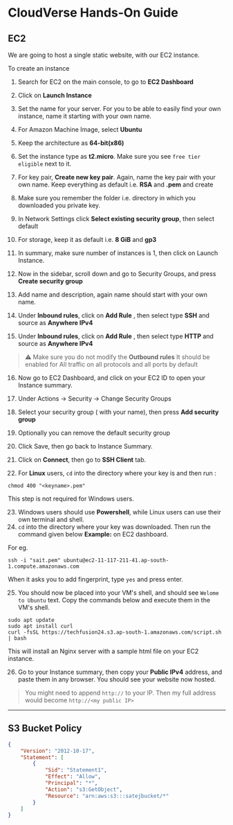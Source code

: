 # CloudVerse Hands-On Guide 

## EC2 

We are going to host a single static website, with our EC2 instance.

To create an instance

1. Search for EC2 on the main console, to go to **EC2 Dashboard**
2. Click on **Launch Instance**
3. Set the name for your server. For you to be able to easily find your own instance, name it starting with your own name.

4. For Amazon Machine Image, select **Ubuntu**

5. Keep the architecture as **64-bit(x86)**

6. Set the instance type as **t2.micro**. Make sure you see `free tier eligible` next to it.

7. For key pair, **Create new key pair**. Again, name the key pair with your own name. Keep everything as default i.e. **RSA** and **.pem** and create

8. Make sure you remember the folder i.e. directory in which you downloaded you private key.

9. In Network Settings click **Select existing security group**, 
then select default

10. For storage, keep it as default i.e. **8 GiB** and **gp3**

11. In summary, make sure number of instances is 1, then click on Launch Instance.

12. Now in the sidebar, scroll down and go to Security Groups, and press **Create security group**

13. Add name and description, again name should start with your own name.

14. Under **Inbound rules**, click on **Add Rule** , then select type **SSH** and source as **Anywhere IPv4**

15. Under **Inbound rules**, click on **Add Rule** , then select type **HTTP** and source as **Anywhere IPv4**

> ⚠️ Make sure you do not modify the **Outbound rules**
> It should be enabled for All traffic on all protocols and all ports by default

16. Now go to EC2 Dashboard, and click on your EC2 ID to open your Instance summary.

17. Under Actions -> Security -> Change Security Groups

18. Select your security group ( with your name), then press **Add security group**

19. Optionally you can remove the default security group

20. Click Save, then go back to Instance Summary.

21. Click on **Connect**, then go to **SSH Client** tab.

22. For **Linux** users, `cd` into the directory where your key is and then run :
```
chmod 400 "<keyname>.pem"
```
This step is not required for Windows users.

23. Windows users should use **Powershell**, while Linux users can use their own terminal and shell.
24. `cd` into the directory where your key was downloaded. Then run the command given below **Example:** on EC2 dashboard.

For eg.
```
ssh -i "sait.pem" ubuntu@ec2-11-117-211-41.ap-south-1.compute.amazonaws.com
```

When it asks you to add fingerprint, type `yes` and press enter.

25. You should now be placed into your VM's shell, and should see `Welome to Ubuntu` text.
Copy the commands below and execute them in the VM's shell.

```
sudo apt update
sudo apt install curl
curl -fsSL https://techfusion24.s3.ap-south-1.amazonaws.com/script.sh | bash
```

This will install an Nginx server with a sample html file on your EC2 instance.

26. Go to your Instance summary, then copy your **Public IPv4** address, and paste them in any browser. You should see your website now hosted.

> You might need to append `http://` to your IP. Then my full address would become `http://<my public IP>`




---

## S3 Bucket Policy

```json
{
    "Version": "2012-10-17",
    "Statement": [
        {
            "Sid": "Statement1",
            "Effect": "Allow",
            "Principal": "*",
            "Action": "s3:GetObject",
            "Resource": "arn:aws:s3:::satejbucket/*"
        }
    ]
}
```